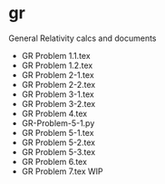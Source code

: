 # gr
General Relativity calcs and documents
 * GR Problem 1.1.tex
 * GR Problem 1.2.tex
 * GR Problem 2-1.tex
 * GR Problem 2-2.tex
 * GR Problem 3-1.tex
 * GR Problem 3-2.tex
 * GR Problem 4.tex
 * GR-Problem-5-1.py
 * GR Problem 5-1.tex
 * GR Problem 5-2.tex
 * GR Problem 5-3.tex
 * GR Problem 6.tex
 * GR Problem 7.tex WIP
